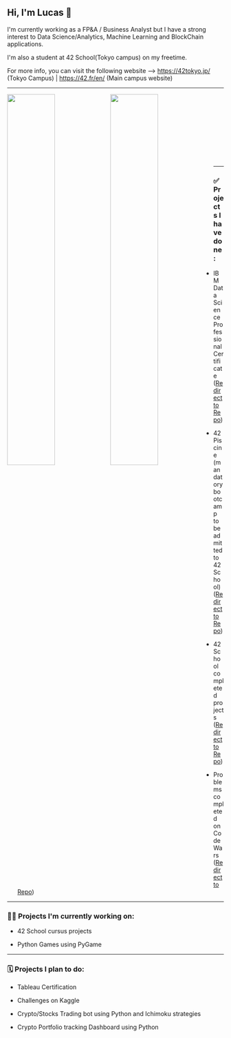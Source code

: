## Hi, I'm Lucas 👋

I'm currently working as a FP&A / Business Analyst but I have a strong interest to Data Science/Analytics, Machine Learning and BlockChain applications. 

I'm also a student at 42 School(Tokyo campus) on my freetime.

For more info, you can visit the following website --> https://42tokyo.jp/ (Tokyo Campus)   |    https://42.fr/en/ (Main campus website)

------------------------

<img align="left" width="47%" src="https://github-readme-stats.vercel.app/api?username=LucasHlmn&hide=issues,contribs&show_icons=true&theme=tokyonight"/>
<img align="left" width="47%" src="https://github-readme-stats.vercel.app/api/top-langs/?username=LucasHlmn&layout=compact"/>
<br \>
<br \>
<br \>
<br \>
<br \>
<br \>
<br \>
<br \>
<br \>

-------------------------

### ✅   Projects I have done:

* IBM Data Science Professional Certificate ([Redirect to Repo](https://github.com/LucasHlmn/IBM-Data-Science-Course))

* 42 Piscine (mandatory bootcamp to be admitted to 42 School) ([Redirect to Repo](https://github.com/LucasHlmn/42-Piscine))

* 42 School completed projects ([Redirect to Repo](https://github.com/LucasHlmn/42-cursus))

 * Problems completed on CodeWars ([Redirect to Repo](https://github.com/LucasHlmn/CodeWars))

-------------------------

### :man_technologist:  Projects I'm currently working on:

* 42 School cursus projects

* Python Games using PyGame

-------------------------

### 🗓️  Projects I plan to do:

* Tableau Certification

* Challenges on Kaggle

* Crypto/Stocks Trading bot using Python and Ichimoku strategies

* Crypto Portfolio tracking Dashboard using Python

